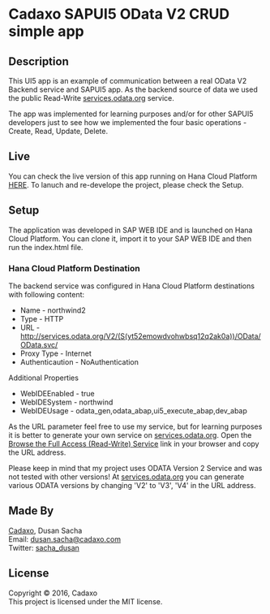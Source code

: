 # Cadaxo SAPUI5 OData V2 CRUD simple app

## Description
This UI5 app is an example of communication between a real OData V2 Backend service and SAPUI5 app. As the backend source of data we used the public Read-Write [services.odata.org](http://services.odata.org/) service.

The app was implemented for learning purposes and/or for other SAPUI5 developers just to see how we implemented the four basic operations - Create, Read, Update, Delete.

## Live
You can check the live version of this app running on Hana Cloud Platform [HERE](https://odata2crud-a17cc5c5c.dispatcher.hana.ondemand.com/index.html?hc_reset). To lanuch and re-develope the project, please check the Setup.

## Setup
The application was developed in SAP WEB IDE and is launched on Hana Cloud Platform. You can clone it, import it to your SAP WEB IDE and then run the index.html file.

### Hana Cloud Platform Destination
The backend service was configured in Hana Cloud Platform destinations with following content:
- Name - northwind2  
- Type - HTTP
- URL - http://services.odata.org/V2/(S(yt52emowdvohwbsq12q2ak0a))/OData/OData.svc/
- Proxy Type - Internet
- Authenticaution - NoAuthentication

Additional Properties
- WebIDEEnabled - true
- WebIDESystem - northwind
- WebIDEUsage - odata_gen,odata_abap,ui5_execute_abap,dev_abap

As the URL parameter feel free to use my service, but for learning purposes it is better to generate your own service on [services.odata.org](http://services.odata.org/). Open the [Browse the Full Access (Read-Write) Service](http://services.odata.org/V2/(S(readwrite))/OData/OData.svc/) link in your browser and copy the URL address.

Please keep in mind that my project uses ODATA Version 2 Service and was not tested with other versions! At [services.odata.org](http://services.odata.org/) you can generate various ODATA versions by changing 'V2' to 'V3', 'V4' in the URL address.

## Made By
[Cadaxo](http://www.cadaxo.com/), Dusan Sacha  
Email: dusan.sacha@cadaxo.com  
Twitter: [sacha_dusan](http://twitter.com/sacha_dusan)

## License
Copyright © 2016, Cadaxo  
This project is licensed under the MIT license.
